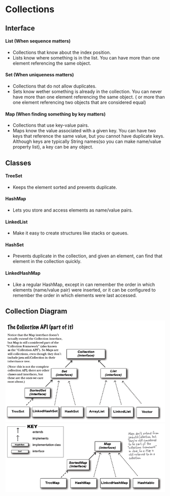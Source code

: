 # Collections

## Interface

#### List (When sequence matters)
- Collections that know about the index position.
- Lists know where something is in the list. You can have more than one element referencing the same object.

#### Set (When uniqueness matters)
- Collections that do not allow duplicates.
- Sets know wether something is already in the collection. You can never have more than one element referencing
the same object. ( or more than one element referencing two objects that are considered equal)

#### Map (When finding something by key matters)
- Collections that use key-value pairs.
- Maps know the value associated with a given key. You can have two keys that reference the same value, 
but you cannot have duplicate keys. Although keys are typically String names(so you can make name/value property list), 
a key can be any object.

## Classes

#### TreeSet
- Keeps the element sorted and prevents duplicate.

#### HashMap
- Lets you store and access elements as name/value pairs.

#### LinkedList
- Make it easy to create structures like stacks or queues.

#### HashSet
- Prevents duplicate in the collection, and given  an element, can find that element in the collection quickly.

#### LinkedHashMap
- Like a regular HashMap, except in can remember the order in which elements (name/value pair) were inserted, 
or it can be configured to remember the order in which elements were last accessed.

## Collection Diagram

![](../img/java/collectionapi1.PNG)
![](../img/java/collectionapi2.PNG)

